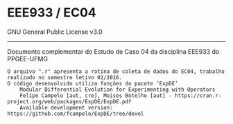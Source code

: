 # EEE933 / EC04
GNU General Public License v3.0

----------

Documento complementar do Estudo de Caso 04 da disciplina EEE933 do PPGEE-UFMG
    
    O arquivo ".r" apresenta a rotina de coleta de dados do EC04, trabalho realizado no semestre letivo 02/2016.
    O código desenvolvido utiliza funções do pacote ‘ExpDE’
        Modular Differential Evolution for Experimenting with Operators
        Felipe Campelo [aut, cre], Moises Botelho [aut] - https://cran.r-project.org/web/packages/ExpDE/ExpDE.pdf
        Available development version: https://github.com/fcampelo/ExpDE/tree/devel
